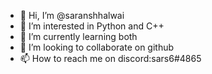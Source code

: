 - 👋 Hi, I’m @saranshhalwai
- 👀 I’m interested in Python and C++
- 🌱 I’m currently learning both
- 🙂 I’m looking to collaborate on github
- 📫 How to reach me on discord:sars6#4865


<!---
saranshhalwai/saranshhalwai is a ✨ special ✨ repository because its `README.md` (this file) appears on your GitHub profile.
You can click the Preview link to take a look at your changes.
--->
